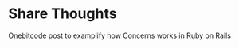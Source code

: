 # Share Thoughts

[Onebitcode](https://onebitcode.com/) post to examplify how Concerns works in Ruby on Rails

